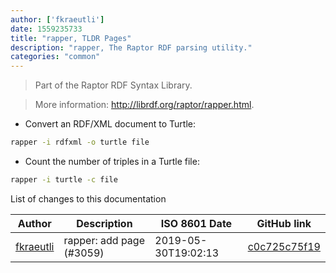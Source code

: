 ```yaml
---
author: ['fkraeutli']
date: 1559235733
title: "rapper, TLDR Pages"
description: "rapper, The Raptor RDF parsing utility."
categories: "common"
---
```

> Part of the Raptor RDF Syntax Library.

> More information: <http://librdf.org/raptor/rapper.html>.

- Convert an RDF/XML document to Turtle:

```bash
rapper -i rdfxml -o turtle file
```

- Count the number of triples in a Turtle file:

```bash
rapper -i turtle -c file
```
List of changes to this documentation


Author | Description | ISO 8601 Date | GitHub link
------|-----|-----|-----
[fkraeutli](mailto:florian@kraeutli.com) | rapper: add page (#3059) | 2019-05-30T19:02:13 | [c0c725c75f19](https://github.com/tldr-pages/tldr/commit/c0c725c75f199cc4a85d771fa11b20597b20126d)

